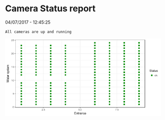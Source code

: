 Camera Status report
================
04/07/2017 - 12:45:25

    All cameras are up and running

![](camreport_files/figure-markdown_github/unnamed-chunk-2-1.png)
